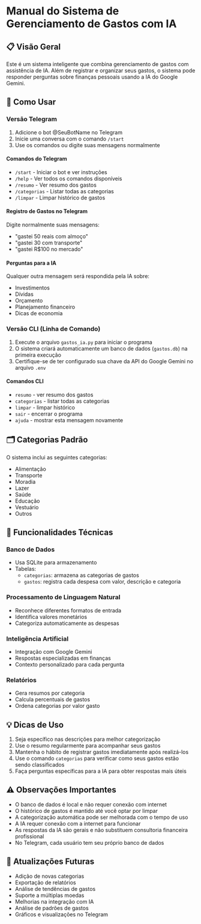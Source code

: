 # Manual do Sistema de Gerenciamento de Gastos com IA

## 📋 Visão Geral
Este é um sistema inteligente que combina gerenciamento de gastos com assistência de IA. Além de registrar e organizar seus gastos, o sistema pode responder perguntas sobre finanças pessoais usando a IA do Google Gemini.

## 🚀 Como Usar

### Versão Telegram
1. Adicione o bot @SeuBotName no Telegram
2. Inicie uma conversa com o comando `/start`
3. Use os comandos ou digite suas mensagens normalmente

#### Comandos do Telegram
- `/start` - Iniciar o bot e ver instruções
- `/help` - Ver todos os comandos disponíveis
- `/resumo` - Ver resumo dos gastos
- `/categorias` - Listar todas as categorias
- `/limpar` - Limpar histórico de gastos

#### Registro de Gastos no Telegram
Digite normalmente suas mensagens:
- "gastei 50 reais com almoço"
- "gastei 30 com transporte"
- "gastei R$100 no mercado"

#### Perguntas para a IA
Qualquer outra mensagem será respondida pela IA sobre:
- Investimentos
- Dívidas
- Orçamento
- Planejamento financeiro
- Dicas de economia

### Versão CLI (Linha de Comando)
1. Execute o arquivo `gastos_ia.py` para iniciar o programa
2. O sistema criará automaticamente um banco de dados (`gastos.db`) na primeira execução
3. Certifique-se de ter configurado sua chave da API do Google Gemini no arquivo `.env`

#### Comandos CLI
- `resumo` - ver resumo dos gastos
- `categorias` - listar todas as categorias
- `limpar` - limpar histórico
- `sair` - encerrar o programa
- `ajuda` - mostrar esta mensagem novamente

## 🗂️ Categorias Padrão
O sistema inclui as seguintes categorias:
- Alimentação
- Transporte
- Moradia
- Lazer
- Saúde
- Educação
- Vestuário
- Outros

## 🔧 Funcionalidades Técnicas

### Banco de Dados
- Usa SQLite para armazenamento
- Tabelas:
  - `categorias`: armazena as categorias de gastos
  - `gastos`: registra cada despesa com valor, descrição e categoria

### Processamento de Linguagem Natural
- Reconhece diferentes formatos de entrada
- Identifica valores monetários
- Categoriza automaticamente as despesas

### Inteligência Artificial
- Integração com Google Gemini
- Respostas especializadas em finanças
- Contexto personalizado para cada pergunta

### Relatórios
- Gera resumos por categoria
- Calcula percentuais de gastos
- Ordena categorias por valor gasto

## 💡 Dicas de Uso
1. Seja específico nas descrições para melhor categorização
2. Use o resumo regularmente para acompanhar seus gastos
3. Mantenha o hábito de registrar gastos imediatamente após realizá-los
4. Use o comando `categorias` para verificar como seus gastos estão sendo classificados
5. Faça perguntas específicas para a IA para obter respostas mais úteis

## ⚠️ Observações Importantes
- O banco de dados é local e não requer conexão com internet
- O histórico de gastos é mantido até você optar por limpar
- A categorização automática pode ser melhorada com o tempo de uso
- A IA requer conexão com a internet para funcionar
- As respostas da IA são gerais e não substituem consultoria financeira profissional
- No Telegram, cada usuário tem seu próprio banco de dados

## 🔄 Atualizações Futuras
- Adição de novas categorias
- Exportação de relatórios
- Análise de tendências de gastos
- Suporte a múltiplas moedas
- Melhorias na integração com IA
- Análise de padrões de gastos
- Gráficos e visualizações no Telegram 